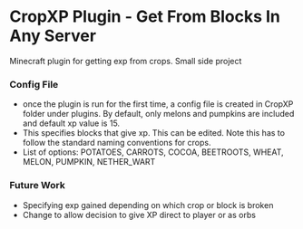 # CropXP Plugin - Get From Blocks In Any Server
Minecraft plugin for getting exp from crops. Small side project
### Config File
- once the plugin is run for the first time, a config file is created in CropXP folder under plugins. By default, only melons and pumpkins are included and default xp value is 15.
- This specifies blocks that give xp. This can be edited. Note this has to follow the standard naming conventions for crops.
- List of options: POTATOES, CARROTS, COCOA, BEETROOTS, WHEAT, MELON, PUMPKIN, NETHER_WART
### Future Work
- Specifying exp gained depending on which crop or block is broken
- Change to allow decision to give XP direct to player or as orbs

